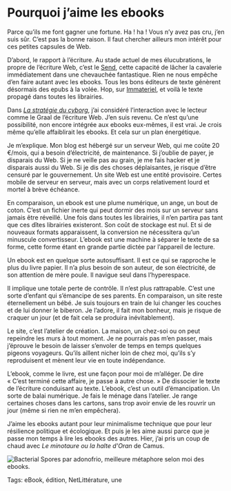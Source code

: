 # Pourquoi j’aime les ebooks

Parce qu’ils me font gagner une fortune. Ha ! ha ! Vous n’y avez pas cru, j’en suis sûr. C’est pas la bonne raison. Il faut chercher ailleurs mon intérêt pour ces petites capsules de Web.

D’abord, le rapport à l’écriture. Au stade actuel de mes élucubrations, le propre de l’écriture Web, c’est le [Send](/tag/send/), cette capacité de lâcher la cavalerie immédiatement dans une chevauchée fantastique. Rien ne nous empêche d’en faire autant avec les ebooks. Tous les bons éditeurs de texte génèrent désormais des epubs à la volée. Hop, sur [Immateriel](http://www.immateriel.fr/), et voilà le texte propagé dans toutes les librairies.

Dans [*La stratégie du cyborg*](/la-strategie-du-cyborg/), j’ai considéré l’interaction avec le lecteur comme le Graal de l’écriture Web. J’en suis revenu. Ce n’est qu’une possibilité, non encore intégrée aux ebooks eux-mêmes, il est vrai. Je crois même qu’elle affaiblirait les ebooks. Et cela sur un plan énergétique.

Je m’explique. Mon blog est hébergé sur un serveur Web, qui me coûte 20 €/mois, qui a besoin d’électricité, de maintenance. Si j’oublie de payer, je disparais du Web. Si je ne veille pas au grain, je me fais hacker et je disparais aussi du Web. Si je dis des choses déplaisantes, je risque d’être censuré par le gouvernement. Un site Web est une entité provisoire. Certes mobile de serveur en serveur, mais avec un corps relativement lourd et mortel à brève échéance.

En comparaison, un ebook est une plume numérique, un ange, un bout de coton. C’est un fichier inerte qui peut dormir des mois sur un serveur sans jamais être réveillé. Une fois dans toutes les librairies, il n’en partira pas tant que ces dîtes librairies existeront. Son coût de stockage est nul. Et si de nouveaux formats apparaissent, la conversion ne nécessitera qu’un minuscule convertisseur. L’ebook est une machine à séparer le texte de sa forme, cette forme étant en grande partie dictée par l’appareil de lecture.

Un ebook est en quelque sorte autosuffisant. Il est ce qui se rapproche le plus du livre papier. Il n’a plus besoin de son auteur, de son électricité, de son attention de mère poule. Il navigue seul dans l’hyperespace.

Il implique une totale perte de contrôle. Il n’est plus rattrapable. C’est une sorte d’enfant qui s’émancipe de ses parents. En comparaison, un site reste éternellement un bébé. Je suis toujours en train de lui changer les couches et de lui donner le biberon. Je l’adore, il fait mon bonheur, mais je risque de craquer un jour (et de fait cela se produira inévitablement).

Le site, c’est l’atelier de création. La maison, un chez-soi ou on peut repeindre les murs à tout moment. Je ne pourrais pas m’en passer, mais j’éprouve le besoin de laisser s’envoler de temps en temps quelques pigeons voyageurs. Qu’ils aillent nicher loin de chez moi, qu’ils s’y reproduisent et mènent leur vie en toute indépendance.

L’ebook, comme le livre, est une façon pour moi de m’alléger. De dire « C’est terminé cette affaire, je passe à autre chose. » De dissocier le texte de l’écriture conduisant au texte. L’ebook, c’est un outil d’émancipation. Un sorte de balai numérique. Je fais le ménage dans l’atelier. Je range certaines choses dans les cartons, sans trop avoir envie de les rouvrir un jour (même si rien ne m’en empêchera).

J’aime les ebooks autant pour leur minimalisme technique que pour leur résilience politique et écologique. Et puis je les aime aussi parce que je passe mon temps à lire les ebooks des autres. Hier, j’ai pris un coup de chaud avec *Le minotaure ou la halte d'Oran* de Camus.

![Bacterial Spores par adonofrio, meilleure métaphore selon moi des ebooks. ](https://tcrouzet.com/images_tc/2014/01/spore-630x406.jpg)



Tags: eBook, édition, NetLittérature, une